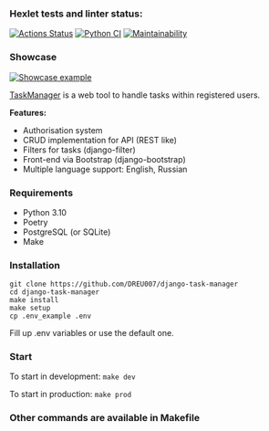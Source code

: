### Hexlet tests and linter status:
[![Actions Status](https://github.com/DREU007/python-project-52/actions/workflows/hexlet-check.yml/badge.svg)](https://github.com/DREU007/python-project-52/actions)
[![Python CI](https://github.com/DREU007/django-task-manager/actions/workflows/pyci.yml/badge.svg)](https://github.com/DREU007/django-task-manager/actions/workflows/pyci.yml)
[![Maintainability](https://api.codeclimate.com/v1/badges/242cfd0f231f818c6852/maintainability)](https://codeclimate.com/github/DREU007/python-project-52/maintainability)


### Showcase
[![Showcase example](/showcase/example.gif)](/showcase/example.gif)

[TaskManager](https://taskmanager-rd5g.onrender.com/) is a web tool to handle tasks within registered users.

**Features:**
* Authorisation system
* CRUD implementation for API (REST like) 
* Filters for tasks (django-filter)
* Front-end via Bootstrap (django-bootstrap)
* Multiple language support: English, Russian 

### Requirements
* Python 3.10
* Poetry
* PostgreSQL (or SQLite)
* Make

### Installation
```
git clone https://github.com/DREU007/django-task-manager
cd django-task-manager
make install
make setup 
cp .env_example .env
```
Fill up .env variables or use the default one.

### Start
To start in development:
`make dev`

To start in production:
`make prod`

### Other commands are available in Makefile
